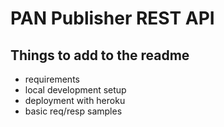 PAN Publisher REST API
======================

Things to add to the readme
---------------------------

- requirements
- local development setup
- deployment with heroku
- basic req/resp samples
